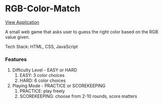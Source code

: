 # RGB-Color-Match
[View Application](http://xiaomin-chen.com/coding-project/rgb-game/RGBgame.html)

A small web game that asks user to guess the right color based on the RGB value given.

Tech Stack: HTML, CSS, JavaScript

### Features
1. Difficulty Level - EASY or HARD
    1. EASY: 3 color choices
    2. HARD: 6 color choices
2. Playing Mode - PRACTICE or SCOREKEEPING
    1. PRACTICE: play freely
    2. SCOREKEEPING: choose from 2-10 rounds, score matters
